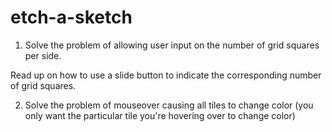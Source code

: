 # etch-a-sketch

1. Solve the problem of allowing user input on the number of grid squares per side. 

Read up on how to use a slide button to indicate the corresponding number of grid squares. 

2. Solve the problem of mouseover causing all tiles to change color (you only want the particular tile you're hovering over to change color)